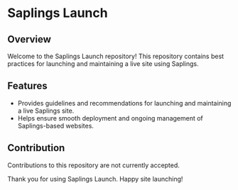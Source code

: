 # Saplings Launch

## Overview

Welcome to the Saplings Launch repository! This repository contains best practices for launching and maintaining a live site using Saplings.

## Features

- Provides guidelines and recommendations for launching and maintaining a live Saplings site.
- Helps ensure smooth deployment and ongoing management of Saplings-based websites.

## Contribution

Contributions to this repository are not currently accepted.

Thank you for using Saplings Launch. Happy site launching!
